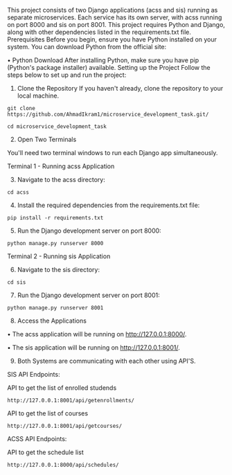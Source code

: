 This project consists of two Django applications (acss and sis) running as separate microservices. Each service has its own server, with acss running on port 8000 and sis on port 8001. This project requires Python and Django, along with other dependencies listed in the requirements.txt file.
Prerequisites
Before you begin, ensure you have Python installed on your system. You can download Python from the official site:

•	Python Download
After installing Python, make sure you have pip (Python's package installer) available.
Setting up the Project
Follow the steps below to set up and run the project:

1. Clone the Repository
If you haven't already, clone the repository to your local machine.

```
git clone https://github.com/AhmadIkram1/microservice_development_task.git/
```

```
cd microservice_development_task
```

2. Open Two Terminals

You'll need two terminal windows to run each Django app simultaneously.

Terminal 1 - Running acss Application

3.	Navigate to the acss directory:
```
cd acss
```

4.	Install the required dependencies from the requirements.txt file:
```   
pip install -r requirements.txt
```
5.	Run the Django development server on port 8000:
```   
python manage.py runserver 8000
```
Terminal 2 - Running sis Application

6.	Navigate to the sis directory:
```
cd sis
```
7.	Run the Django development server on port 8001:
```
python manage.py runserver 8001
```
8. Access the Applications
   
•	The acss application will be running on http://127.0.0.1:8000/.

•	The sis application will be running on http://127.0.0.1:8001/.

9. Both Systems are communicating with each other using API'S.

 SIS API Endpoints:

  API to get the list of enrolled studends

```
http://127.0.0.1:8001/api/getenrollments/

```

  API to get the list of courses

```
http://127.0.0.1:8001/api/getcourses/

```

 ACSS API Endpoints:

  API to get the schedule list

```
http://127.0.0.1:8000/api/schedules/

```